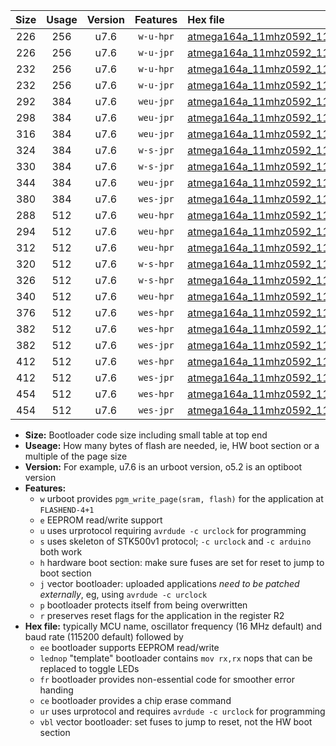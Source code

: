|Size|Usage|Version|Features|Hex file|
|:-:|:-:|:-:|:-:|:--|
|226|256|u7.6|`w-u-hpr`|[atmega164a_11mhz0592_115200bps_ur.hex](https://raw.githubusercontent.com/stefanrueger/urboot/main//atmega164a_11mhz0592_115200bps_ur.hex)|
|226|256|u7.6|`w-u-jpr`|[atmega164a_11mhz0592_115200bps_ur_vbl.hex](https://raw.githubusercontent.com/stefanrueger/urboot/main//atmega164a_11mhz0592_115200bps_ur_vbl.hex)|
|232|256|u7.6|`w-u-hpr`|[atmega164a_11mhz0592_115200bps_lednop_ur.hex](https://raw.githubusercontent.com/stefanrueger/urboot/main//atmega164a_11mhz0592_115200bps_lednop_ur.hex)|
|232|256|u7.6|`w-u-jpr`|[atmega164a_11mhz0592_115200bps_lednop_ur_vbl.hex](https://raw.githubusercontent.com/stefanrueger/urboot/main//atmega164a_11mhz0592_115200bps_lednop_ur_vbl.hex)|
|292|384|u7.6|`weu-jpr`|[atmega164a_11mhz0592_115200bps_ee_ur_vbl.hex](https://raw.githubusercontent.com/stefanrueger/urboot/main//atmega164a_11mhz0592_115200bps_ee_ur_vbl.hex)|
|298|384|u7.6|`weu-jpr`|[atmega164a_11mhz0592_115200bps_ee_lednop_ur_vbl.hex](https://raw.githubusercontent.com/stefanrueger/urboot/main//atmega164a_11mhz0592_115200bps_ee_lednop_ur_vbl.hex)|
|316|384|u7.6|`weu-jpr`|[atmega164a_11mhz0592_115200bps_ee_lednop_fr_ur_vbl.hex](https://raw.githubusercontent.com/stefanrueger/urboot/main//atmega164a_11mhz0592_115200bps_ee_lednop_fr_ur_vbl.hex)|
|324|384|u7.6|`w-s-jpr`|[atmega164a_11mhz0592_115200bps_vbl.hex](https://raw.githubusercontent.com/stefanrueger/urboot/main//atmega164a_11mhz0592_115200bps_vbl.hex)|
|330|384|u7.6|`w-s-jpr`|[atmega164a_11mhz0592_115200bps_lednop_vbl.hex](https://raw.githubusercontent.com/stefanrueger/urboot/main//atmega164a_11mhz0592_115200bps_lednop_vbl.hex)|
|344|384|u7.6|`weu-jpr`|[atmega164a_11mhz0592_115200bps_ee_lednop_fr_ce_ur_vbl.hex](https://raw.githubusercontent.com/stefanrueger/urboot/main//atmega164a_11mhz0592_115200bps_ee_lednop_fr_ce_ur_vbl.hex)|
|380|384|u7.6|`wes-jpr`|[atmega164a_11mhz0592_115200bps_ee_vbl.hex](https://raw.githubusercontent.com/stefanrueger/urboot/main//atmega164a_11mhz0592_115200bps_ee_vbl.hex)|
|288|512|u7.6|`weu-hpr`|[atmega164a_11mhz0592_115200bps_ee_ur.hex](https://raw.githubusercontent.com/stefanrueger/urboot/main//atmega164a_11mhz0592_115200bps_ee_ur.hex)|
|294|512|u7.6|`weu-hpr`|[atmega164a_11mhz0592_115200bps_ee_lednop_ur.hex](https://raw.githubusercontent.com/stefanrueger/urboot/main//atmega164a_11mhz0592_115200bps_ee_lednop_ur.hex)|
|312|512|u7.6|`weu-hpr`|[atmega164a_11mhz0592_115200bps_ee_lednop_fr_ur.hex](https://raw.githubusercontent.com/stefanrueger/urboot/main//atmega164a_11mhz0592_115200bps_ee_lednop_fr_ur.hex)|
|320|512|u7.6|`w-s-hpr`|[atmega164a_11mhz0592_115200bps.hex](https://raw.githubusercontent.com/stefanrueger/urboot/main//atmega164a_11mhz0592_115200bps.hex)|
|326|512|u7.6|`w-s-hpr`|[atmega164a_11mhz0592_115200bps_lednop.hex](https://raw.githubusercontent.com/stefanrueger/urboot/main//atmega164a_11mhz0592_115200bps_lednop.hex)|
|340|512|u7.6|`weu-hpr`|[atmega164a_11mhz0592_115200bps_ee_lednop_fr_ce_ur.hex](https://raw.githubusercontent.com/stefanrueger/urboot/main//atmega164a_11mhz0592_115200bps_ee_lednop_fr_ce_ur.hex)|
|376|512|u7.6|`wes-hpr`|[atmega164a_11mhz0592_115200bps_ee.hex](https://raw.githubusercontent.com/stefanrueger/urboot/main//atmega164a_11mhz0592_115200bps_ee.hex)|
|382|512|u7.6|`wes-hpr`|[atmega164a_11mhz0592_115200bps_ee_lednop.hex](https://raw.githubusercontent.com/stefanrueger/urboot/main//atmega164a_11mhz0592_115200bps_ee_lednop.hex)|
|382|512|u7.6|`wes-jpr`|[atmega164a_11mhz0592_115200bps_ee_lednop_vbl.hex](https://raw.githubusercontent.com/stefanrueger/urboot/main//atmega164a_11mhz0592_115200bps_ee_lednop_vbl.hex)|
|412|512|u7.6|`wes-hpr`|[atmega164a_11mhz0592_115200bps_ee_lednop_fr.hex](https://raw.githubusercontent.com/stefanrueger/urboot/main//atmega164a_11mhz0592_115200bps_ee_lednop_fr.hex)|
|412|512|u7.6|`wes-jpr`|[atmega164a_11mhz0592_115200bps_ee_lednop_fr_vbl.hex](https://raw.githubusercontent.com/stefanrueger/urboot/main//atmega164a_11mhz0592_115200bps_ee_lednop_fr_vbl.hex)|
|454|512|u7.6|`wes-hpr`|[atmega164a_11mhz0592_115200bps_ee_lednop_fr_ce.hex](https://raw.githubusercontent.com/stefanrueger/urboot/main//atmega164a_11mhz0592_115200bps_ee_lednop_fr_ce.hex)|
|454|512|u7.6|`wes-jpr`|[atmega164a_11mhz0592_115200bps_ee_lednop_fr_ce_vbl.hex](https://raw.githubusercontent.com/stefanrueger/urboot/main//atmega164a_11mhz0592_115200bps_ee_lednop_fr_ce_vbl.hex)|

- **Size:** Bootloader code size including small table at top end
- **Useage:** How many bytes of flash are needed, ie, HW boot section or a multiple of the page size
- **Version:** For example, u7.6 is an urboot version, o5.2 is an optiboot version
- **Features:**
  + `w` urboot provides `pgm_write_page(sram, flash)` for the application at `FLASHEND-4+1`
  + `e` EEPROM read/write support
  + `u` uses urprotocol requiring `avrdude -c urclock` for programming
  + `s` uses skeleton of STK500v1 protocol; `-c urclock` and `-c arduino` both work
  + `h` hardware boot section: make sure fuses are set for reset to jump to boot section
  + `j` vector bootloader: uploaded applications *need to be patched externally*, eg, using `avrdude -c urclock`
  + `p` bootloader protects itself from being overwritten
  + `r` preserves reset flags for the application in the register R2
- **Hex file:** typically MCU name, oscillator frequency (16 MHz default) and baud rate (115200 default) followed by
  + `ee` bootloader supports EEPROM read/write
  + `lednop` "template" bootloader contains `mov rx,rx` nops that can be replaced to toggle LEDs
  + `fr` bootloader provides non-essential code for smoother error handing
  + `ce` bootloader provides a chip erase command
  + `ur` uses urprotocol and requires `avrdude -c urclock` for programming
  + `vbl` vector bootloader: set fuses to jump to reset, not the HW boot section
